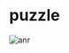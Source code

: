 # puzzle 
![anr](https://user-images.githubusercontent.com/116734016/233982237-502788ca-4e26-4f7b-9da6-b0231beaa522.jpeg)
